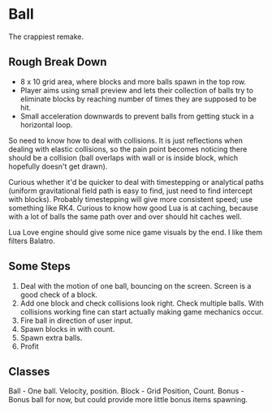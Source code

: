 # Ball

The crappiest remake.

## Rough Break Down

- 8 x 10 grid area, where blocks and more balls spawn in the top row.
- Player aims using small preview and lets their collection of balls try to eliminate blocks by reaching number of times they are supposed to be hit.
- Small acceleration downwards to prevent balls from getting stuck in a horizontal loop.

So need to know how to deal with collisions. It is just reflections when dealing with elastic collisions, so the pain point becomes noticing there should be a collision (ball overlaps with wall or is inside block, which hopefully doesn't get drawn).

Curious whether it'd be quicker to deal with timestepping or analytical paths (uniform gravitational field path is easy to find, just need to find intercept with blocks). Probably timestepping will give more consistent speed; use something like RK4. Curious to know how good Lua is at caching, because with a lot of balls the same path over and over should hit caches well.

Lua Love engine should give some nice game visuals by the end. I like them filters Balatro.

## Some Steps

1. Deal with the motion of one ball, bouncing on the screen. Screen is a good check of a block.
2. Add one block and check collisions look right. Check multiple balls.
With collisions working fine can start actually making game mechanics occur.
3. Fire ball in direction of user input.
4. Spawn blocks in with count.
5. Spawn extra balls.
6. Profit

## Classes

Ball - One ball. Velocity, position.
Block - Grid Position, Count.
Bonus - Bonus ball for now, but could provide more little bonus items spawning.
